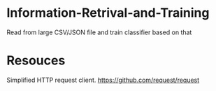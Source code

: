 # Information-Retrival-and-Training
Read from large CSV/JSON file and train classifier based on that


# Resouces
Simplified HTTP request client.
https://github.com/request/request
